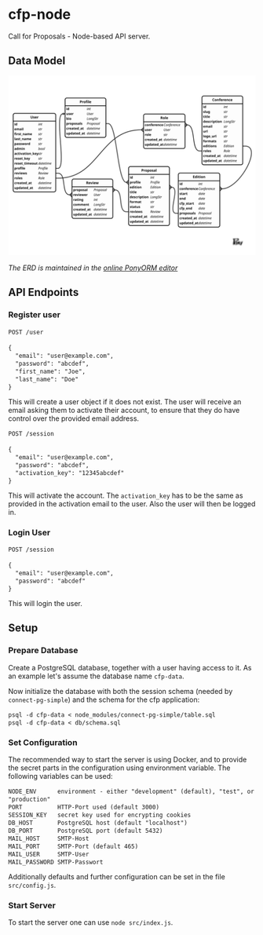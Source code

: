 # cfp-node
Call for Proposals - Node-based API server.

## Data Model

![Entity-Relationship Diagram](db/diagram.svg)

_The ERD is maintained in the [online PonyORM editor](https://editor.ponyorm.com/user/helmuthb/CfP)_

## API Endpoints

### Register user

```
POST /user

{
  "email": "user@example.com",
  "password": "abcdef",
  "first_name": "Joe",
  "last_name": "Doe"
}
```
This will create a user object if it does not exist. The user will receive an email asking them to activate their account, to ensure that they do have control over the provided email address.

```
POST /session

{
  "email": "user@example.com",
  "password": "abcdef",
  "activation_key": "12345abcdef"
}
```
This will activate the account. The `activation_key` has to be the same as provided in the activation email to the user.
Also the user will then be logged in.

### Login User

```
POST /session

{
  "email": "user@example.com",
  "password": "abcdef"
}
```
This will login the user.

## Setup

### Prepare Database

Create a PostgreSQL database, together with a user having access to it.
As an example let's assume the database name `cfp-data`.

Now initialize the database with both the session schema (needed by `connect-pg-simple`) and the schema for the cfp application:
```
psql -d cfp-data < node_modules/connect-pg-simple/table.sql
psql -d cfp-data < db/schema.sql
```

### Set Configuration

The recommended way to start the server is using Docker, and to provide the secret parts in the configuration using environment variable.
The following variables can be used:
```
NODE_ENV      environment - either "development" (default), "test", or "production"
PORT          HTTP-Port used (default 3000)
SESSION_KEY   secret key used for encrypting cookies
DB_HOST       PostgreSQL host (default "localhost")
DB_PORT       PostgreSQL port (default 5432)
MAIL_HOST     SMTP-Host
MAIL_PORT     SMTP-Port (default 465)
MAIL_USER     SMTP-User
MAIL_PASSWORD SMTP-Passwort
```

Additionally defaults and further configuration can be set in the file `src/config.js`.

### Start Server

To start the server one can use `node src/index.js`.
